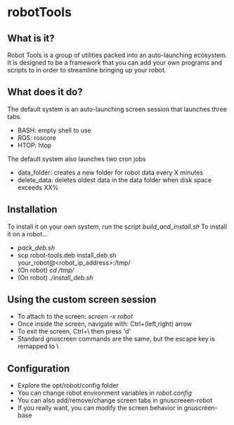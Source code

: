 # robotTools

## What is it?
Robot Tools is a group of utilities packed into an auto-launching ecosystem. It is designed to be a framework that you can add your own programs and scripts to in order to streamline bringing up your robot.

## What does it do?
The default system is an auto-launching screen session that launches three tabs.
  - BASH: empty shell to use
  - ROS: roscore
  - HTOP: htop
    
The default system also launches two cron jobs
  - data_folder: creates a new folder for robot data every X minutes
  - delete_data: deletes oldest data in the data folder when disk space exceeds XX%
  
## Installation
To install it on your own system, run the script _build_and_install.sh_
To install it on a robot...
- _pack_deb.sh_
- scp robot-tools.deb install_deb.sh your_robot@<robot_ip_address>:/tmp/
- (On robot) _cd /tmp/_
- (On robot) _./install_deb.sh_
  
## Using the custom screen session
- To attach to the screen: _screen -x robot_
- Once inside the screen, navigate with: Ctrl+(left,right) arrow
- To exit the screen, Ctrl+\ then press 'd'
- Standard gnuscreen commands are the same, but the escape key is remapped to \\

## Configuration
- Explore the opt/robot/config folder
- You can change robot environment variables in _robot.config_
- You can also add/remove/change screen tabs in gnuscreeen-robot
- If you really want, you can modify the screen behavior in gnuscreen-base
